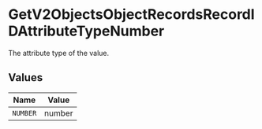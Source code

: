 # GetV2ObjectsObjectRecordsRecordIDAttributeTypeNumber

The attribute type of the value.


## Values

| Name     | Value    |
| -------- | -------- |
| `NUMBER` | number   |
